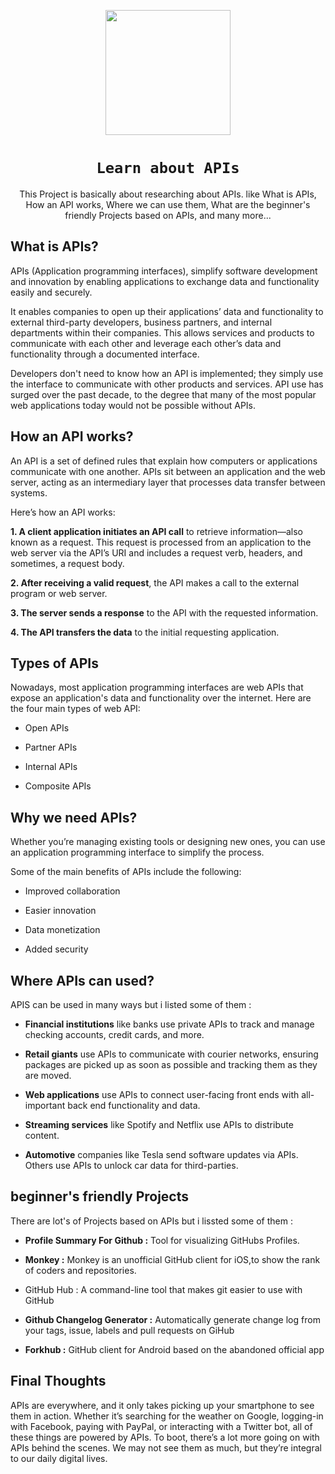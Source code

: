 <p align="center"> 
<img src="https://user-images.githubusercontent.com/84700316/136713937-691b1d22-7993-4116-a373-1287fa3c1c6b.png" width=200px;>
</p>

<h1 align="center"><code>Learn about APIs</code></h1>
<p align="center">This Project is basically about researching about APIs. like What is APIs, 
How an API works, Where we can use them, What are the beginner's friendly Projects based on APIs, and many more...
</p>

## What is APIs?
APIs (Application programming interfaces), simplify software development and innovation by enabling applications to exchange data and functionality easily and securely.

It enables companies to open up their applications’ data and functionality to external third-party developers, business partners, and internal departments within their companies.
This allows services and products to communicate with each other and leverage each other’s data and functionality through a documented interface. 

Developers don't need to know how an API is implemented; they simply use the interface to communicate with other products and services. API use has surged over the past decade,
to the degree that many of the most popular web applications today would not be possible without APIs.


## How an API works?
An API is a set of defined rules that explain how computers or applications communicate with one another. APIs sit between an application and the web server, acting as an intermediary layer that processes data transfer between systems.

Here’s how an API works:

**1. A client application initiates an API call** to retrieve information—also known as a request. This request is processed from an application to the web server via the API’s URI and includes a request verb, headers, and sometimes, a request body.

**2. After receiving a valid request**, the API makes a call to the external program or web server.

**3. The server sends a response** to the API with the requested information.

**4. The API transfers the data** to the initial requesting application.

## Types of APIs
Nowadays, most application programming interfaces are web APIs that expose an application's data and functionality over the internet. Here are the four main types of web API:

- Open APIs

- Partner APIs

- Internal APIs

- Composite APIs

## Why we need APIs?
Whether you’re managing existing tools or designing new ones, you can use an application programming interface to simplify the process. 

Some of the main benefits of APIs include the following:

- Improved collaboration

- Easier innovation

- Data monetization

- Added security


## Where APIs can used?
APIS can be used in many ways but i listed some of them : 

- **Financial institutions** like banks use private APIs to track and manage checking accounts, credit cards, and more.

- **Retail giants** use APIs to communicate with courier networks, ensuring packages are picked up as soon as possible and tracking them as they are moved.

- **Web applications** use APIs to connect user-facing front ends with all-important back end functionality and data.

- **Streaming services** like Spotify and Netflix use APIs to distribute content.

- **Automotive** companies like Tesla send software updates via APIs. Others use APIs to unlock car data for third-parties.

## beginner's friendly Projects 
There are lot's of Projects based on APIs but i lissted some of them : 

- **Profile Summary For Github :**  Tool for visualizing GitHubs Profiles.

- **Monkey :**  Monkey is an unofficial GitHub client for iOS,to show the rank of coders and repositories.

- GitHub Hub : A command-line tool that makes git easier to use with GitHub  

- **Github Changelog Generator :** Automatically generate change log from your tags, issue, labels and pull requests on GiHub

- **Forkhub :** GitHub client for Android based on the abandoned official app 

## Final Thoughts
APIs are everywhere, and it only takes picking up your smartphone to see them in action. Whether it’s searching
for the weather on Google, logging-in with Facebook, paying with PayPal, or interacting with a Twitter bot, all
of these things are powered by APIs. To boot, there’s a lot more going on with APIs behind the scenes. We may not 
see them as much, but they’re integral to our daily digital lives.
